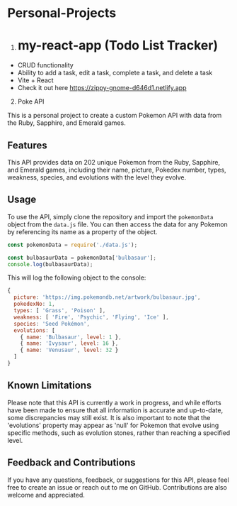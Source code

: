 # Personal-Projects
 
1. # my-react-app (Todo List Tracker)
- CRUD functionality
- Ability to add a task, edit a task, complete a task, and delete a task
- Vite + React
- Check it out here https://zippy-gnome-d646d1.netlify.app

2. Poke API

This is a personal project to create a custom Pokemon API with data from the Ruby, Sapphire, and Emerald games.

## Features

This API provides data on 202 unique Pokemon from the Ruby, Sapphire, and Emerald games, including their name, picture, Pokedex number, types, weakness, species, and evolutions with the level they evolve.

## Usage

To use the API, simply clone the repository and import the `pokemonData` object from the `data.js` file. You can then access the data for any Pokemon by referencing its name as a property of the object.

```javascript
const pokemonData = require('./data.js');

const bulbasaurData = pokemonData['bulbasaur'];
console.log(bulbasaurData);
```

This will log the following object to the console:

```javascript
{
  picture: 'https://img.pokemondb.net/artwork/bulbasaur.jpg',
  pokedexNo: 1,
  types: [ 'Grass', 'Poison' ],
  weakness: [ 'Fire', 'Psychic', 'Flying', 'Ice' ],
  species: 'Seed Pokémon',
  evolutions: [
    { name: 'Bulbasaur', level: 1 },
    { name: 'Ivysaur', level: 16 },
    { name: 'Venusaur', level: 32 }
  ]
}
```

## Known Limitations

Please note that this API is currently a work in progress, and while efforts have been made to ensure that all information is accurate and up-to-date, some discrepancies may still exist. It is also important to note that the 'evolutions' property may appear as 'null' for Pokemon that evolve using specific methods, such as evolution stones, rather than reaching a specified level.

## Feedback and Contributions

If you have any questions, feedback, or suggestions for this API, please feel free to create an issue or reach out to me on GitHub. Contributions are also welcome and appreciated.
